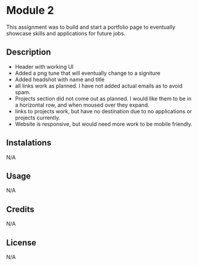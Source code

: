 # Module 2

This assignment was to build and start a portfolio page to eventually showcase skills and applications for future jobs.

## Description

- Header with working UI 
- Added a png tune that will eventually change to a signiture
- Added headshot with name and title
- all links work as planned. I have not added actual emails as to avoid spam.
- Projects section did not come out as planned. I would like them to be in a horizontal row, and when moused over they expand.
- links to projects work, but have no destination due to no applications or projects currently.
- Website is responsive, but would need more work to be mobile friendly.

## Instalations

N/A

## Usage

N/A

## Credits

N/A

## License

N/A

